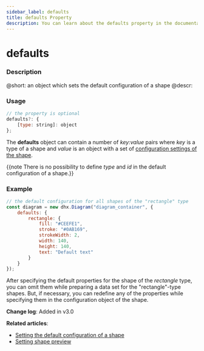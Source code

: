 ```yaml
---
sidebar_label: defaults
title: defaults Property
description: You can learn about the defaults property in the documentation of the DHTMLX JavaScript Diagram library. Browse developer guides and API reference, try out code examples and live demos, and download a free 30-day evaluation version of DHTMLX Diagram.
---
```


# defaults

### Description

@short: an object which sets the default configuration of a shape
@descr:

### Usage

~~~js
// the property is optional
defaults?: {
    [type: string]: object
};
~~~

The **defaults** object can contain a number of *key:value* pairs where *key* is a type of a shape and *value* is an object with a set of [configuration settings of the shape](../../../shapes/configuration_properties/).

{{note There is no possibility to define *type* and *id* in the default configuration of a shape.}}

### Example

~~~js
// the default configuration for all shapes of the "rectangle" type
const diagram = new dhx.Diagram("diagram_container", {
    defaults: {
        rectangle: {
            fill: "#CEEFE1",
            stroke: "#0AB169",
            strokeWidth: 2,
            width: 140,
            height: 140,
            text: "Default text"
        }
    }
});
~~~

After specifying the default properties for the shape of the *rectangle* type, you can omit them while preparing a data set for the "rectangle"-type shapes. But, if necessary, you can redefine any of the properties while specifying them in the configuration object of the shape.

**Change log**: Added in v3.0

**Related articles**:

- [Setting the default configuration of a shape](../../../guides/diagram/configuration/#setting-the-default-configuration-of-a-shape)
- [Setting shape preview](../../../guides/diagram_editor/left_panel/#setting-shape-preview)

